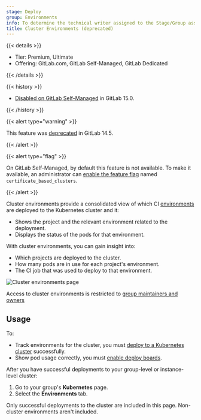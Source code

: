 ```yaml
---
stage: Deploy
group: Environments
info: To determine the technical writer assigned to the Stage/Group associated with this page, see https://handbook.gitlab.com/handbook/product/ux/technical-writing/#assignments
title: Cluster Environments (deprecated)
---
```


{{< details >}}

- Tier: Premium, Ultimate
- Offering: GitLab.com, GitLab Self-Managed, GitLab Dedicated

{{< /details >}}

{{< history >}}

- [Disabled on GitLab Self-Managed](https://gitlab.com/gitlab-org/gitlab/-/issues/353410) in GitLab 15.0.

{{< /history >}}

{{< alert type="warning" >}}

This feature was [deprecated](https://gitlab.com/groups/gitlab-org/configure/-/epics/8) in GitLab 14.5.

{{< /alert >}}

{{< alert type="flag" >}}

On GitLab Self-Managed, by default this feature is not available. To make it available, an administrator can [enable the feature flag](../../administration/feature_flags.md) named `certificate_based_clusters`.

{{< /alert >}}

Cluster environments provide a consolidated view of which CI [environments](../../ci/environments/_index.md) are
deployed to the Kubernetes cluster and it:

- Shows the project and the relevant environment related to the deployment.
- Displays the status of the pods for that environment.

With cluster environments, you can gain insight into:

- Which projects are deployed to the cluster.
- How many pods are in use for each project's environment.
- The CI job that was used to deploy to that environment.

![Cluster environments page](img/cluster_environments_table_v12_3.png)

Access to cluster environments is restricted to
[group maintainers and owners](../permissions.md#group-members-permissions)

## Usage

To:

- Track environments for the cluster, you must
  [deploy to a Kubernetes cluster](../project/clusters/deploy_to_cluster.md)
  successfully.
- Show pod usage correctly, you must
  [enable deploy boards](../project/deploy_boards.md#enabling-deploy-boards).

After you have successful deployments to your group-level or instance-level cluster:

1. Go to your group's **Kubernetes** page.
1. Select the **Environments** tab.

Only successful deployments to the cluster are included in this page.
Non-cluster environments aren't included.
